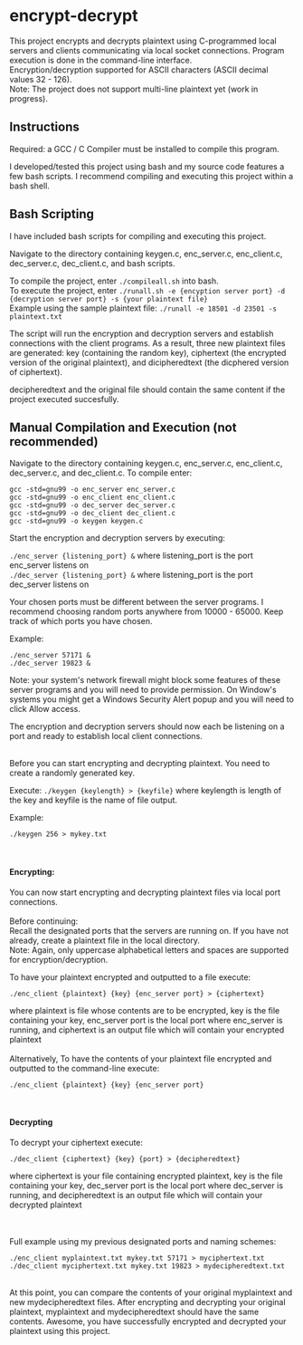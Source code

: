 # encrypt-decrypt

This project encrypts and decrypts plaintext using C-programmed local servers and clients communicating via local socket connections. Program execution is done in the command-line interface.
<br />
Encryption/decryption supported for ASCII characters (ASCII decimal values 32 - 126).
<br />
Note: The project does not support multi-line plaintext yet (work in progress).

## Instructions
Required: a GCC / C Compiler must be installed to compile this program.

I developed/tested this project using bash and my source code features a few bash scripts. I recommend compiling and executing this project within a bash shell. <br />

## Bash Scripting
I have included bash scripts for compiling and executing this project.

Navigate to the directory containing keygen.c, enc_server.c, enc_client.c, dec_server.c, dec_client.c, and bash scripts.

To compile the project, enter ```./compileall.sh``` into bash. <br />
To execute the project, enter ```./runall.sh -e {encyption server port} -d {decryption server port} -s {your plaintext file}``` <br />
Example using the sample plaintext file: ```./runall -e 18501 -d 23501 -s plaintext.txt```
<br />

The script will run the encryption and decryption servers and establish connections with the client programs. As a result, three new plaintext files are 
generated: key (containing the random key), ciphertext (the encrypted version of the original plaintext), and dicipheredtext (the dicphered version of ciphertext).
<br />

decipheredtext and the original file should contain the same content if the project executed succesfully.

## Manual Compilation and Execution (not recommended)

Navigate to the directory containing keygen.c, enc_server.c, enc_client.c, dec_server.c, and dec_client.c.
To compile enter:
```
gcc -std=gnu99 -o enc_server enc_server.c
gcc -std=gnu99 -o enc_client enc_client.c
gcc -std=gnu99 -o dec_server dec_server.c
gcc -std=gnu99 -o dec_client dec_client.c
gcc -std=gnu99 -o keygen keygen.c
```

Start the encryption and decryption servers by executing:

```./enc_server {listening_port} &``` where listening_port is the port enc_server listens on <br />
```./dec_server {listening_port} &``` where listening_port is the port dec_server listens on <br />

Your chosen ports must be different between the server programs.
I recommend choosing random ports anywhere from 10000 - 65000. 
Keep track of which ports you have chosen. <br />

Example: 
```
./enc_server 57171 & 
./dec_server 19823 &
```

Note: your system's network firewall might block some features of these server programs and you will need to provide permission. On Window's systems you might get a Windows Security Alert popup and you will need to click Allow access.

The encryption and decryption servers should now each be listening on a port and ready to establish local client connections.

<br />Before you can start encrypting and decrypting plaintext. You need to create a randomly generated key. 

Execute: ```./keygen {keylength} > {keyfile}``` where keylength is length of the key and keyfile is the name of file output.

Example: 
```
./keygen 256 > mykey.txt
```

<br />

#### Encrypting:

You can now start encrypting and decrypting plaintext files via local port connections.
<br /> 
<br />Before continuing:<br />
Recall the designated ports that the servers are running on. 
If you have not already, create a plaintext file in the local directory.<br />
Note: Again, only uppercase alphabetical letters and spaces are supported for encryption/decryption. 

To have your plaintext encrypted and outputted to a file execute: 
```
./enc_client {plaintext} {key} {enc_server port} > {ciphertext}
```
where plaintext is file whose contents are to be encrypted, key is the file containing your key, enc_server port is the local port where enc_server is running, and ciphertext is an output file which will contain your encrypted plaintext <br />
<br />
Alternatively, To have the contents of your plaintext file encrypted and outputted to the command-line execute:
```
./enc_client {plaintext} {key} {enc_server port}
```
<br />

#### Decrypting 
To decrypt your ciphertext execute:
```
./dec_client {ciphertext} {key} {port} > {decipheredtext}
```
where ciphertext is your file containing encrypted plaintext, key is the file containing your key, dec_server port is the local port where dec_server is running, and decipheredtext is an output file which will contain your decrypted plaintext 

<br />
<br />
Full example using my previous designated ports and naming schemes:

```
./enc_client myplaintext.txt mykey.txt 57171 > myciphertext.txt
./dec_client myciphertext.txt mykey.txt 19823 > mydecipheredtext.txt
```

<br /> At this point, you can compare the contents of your original myplaintext and new mydecipheredtext files. After encrypting and decrypting your original plaintext, myplaintext and mydecipheredtext should have the same contents. Awesome, you have successfully encrypted and decrypted your plaintext using this project.

